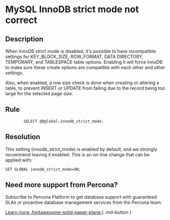 # MySQL InnoDB strict mode not correct

## Description
When InnoDB strict mode is disabled, it's possible to have incompatible settings for 
KEY_BLOCK_SIZE, ROW_FORMAT, DATA DIRECTORY, TEMPORARY, and TABLESPACE table options.  Enabling it will force InnoDB to make sure these create options are compatible with each other and other settings.

Also, when enabled, a row size check is done when creating or altering a table, to prevent INSERT or UPDATE from failing due to the record being too large for the selected page size.




## Rule
```
        SELECT @@global.innodb_strict_mode;
```

## Resolution
This setting (innodb_strict_mode) is enabled by default, and we strongly recommend leaving it enabled.  This is an on-line change that can be applied with:

`SET GLOBAL innodb_strict_mode=ON;`


## Need more support from Percona?
Subscribe to Percona Platform to get database support with guaranteed SLAs or proactive database management services from the Percona team.

[Learn more :fontawesome-solid-paper-plane:](https://per.co.na/subscribe){ .md-button }
